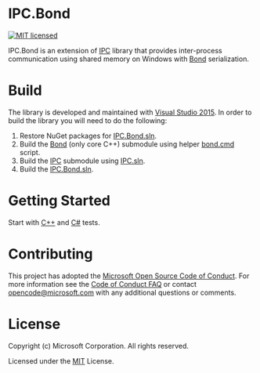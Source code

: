 # IPC.Bond

[![MIT licensed](https://img.shields.io/badge/license-MIT-blue.svg)](https://github.com/Microsoft/IPC/blob/master/LICENSE)

IPC.Bond is an extension of [IPC](https://github.com/Microsoft/IPC) library that provides inter-process communication using shared memory on Windows with [Bond](https://github.com/Microsoft/bond) serialization.<br/>

# Build

The library is developed and maintained with [Visual Studio 2015](https://msdn.microsoft.com/en-us/library/dd831853.aspx).
In order to build the library you will need to do the following:
  1. Restore NuGet packages for [IPC.Bond.sln](https://github.com/Microsoft/IPC.Bond/blob/master/IPC.Bond.sln).
  2. Build the [Bond](https://github.com/Microsoft/bond) (only core C++) submodule using helper [bond.cmd](https://github.com/Microsoft/IPC.Bond/blob/master/bond.cmd) script.
  3. Build the [IPC](https://github.com/Microsoft/IPC) submodule using [IPC.sln](https://github.com/Microsoft/IPC/blob/master/IPC.sln).
  4. Build the [IPC.Bond.sln](https://github.com/Microsoft/IPC.Bond/blob/master/IPC.Bond.sln).

# Getting Started

Start with [C++](https://github.com/Microsoft/IPC.Bond/blob/master/UnitTests/TransportTests.cpp) and [C#](https://github.com/Microsoft/IPC.Bond/blob/master/UnitTestsManaged/TransportTests.cs) tests.

# Contributing

This project has adopted the [Microsoft Open Source Code of Conduct](https://opensource.microsoft.com/codeofconduct/). For more information see the [Code of Conduct FAQ](https://opensource.microsoft.com/codeofconduct/faq/) or contact [opencode@microsoft.com](mailto:opencode@microsoft.com) with any additional questions or comments.

# License

Copyright (c) Microsoft Corporation. All rights reserved.

Licensed under the [MIT](https://github.com/Microsoft/IPC.Bond/blob/master/LICENSE) License.
